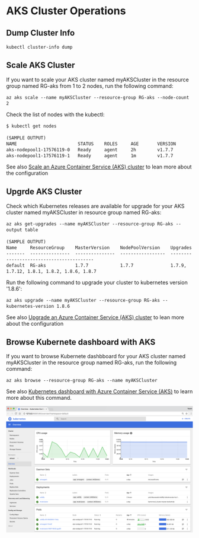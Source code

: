 #  AKS Cluster Operations

## Dump Cluster Info

```
kubectl cluster-info dump
```

## Scale AKS Cluster

If you want to scale your AKS cluster named myAKSCluster in the resource group named RG-aks from 1 to 2 nodes, run the following command:
```
az aks scale --name myAKSCluster --resource-group RG-aks --node-count 2
```

Check the list of nodes with the kubectl:
```
$ kubectl get nodes

(SAMPLE OUTPUT)
NAME                       STATUS    ROLES     AGE       VERSION
aks-nodepool1-17576119-0   Ready     agent     2h        v1.7.7
aks-nodepool1-17576119-1   Ready     agent     1m        v1.7.7
```

See also [Scale an Azure Container Service (AKS) cluster](https://docs.microsoft.com/en-us/azure/aks/scale-cluster) to lean more about the configuration

## Upgrde AKS Cluster

Check which Kubernetes releases are available for upgrade for your AKS cluster named myAKSCluster in resource group named RG-aks:
```
az aks get-upgrades --name myAKSCluster --resource-group RG-aks --output table

(SAMPLE OUTPUT)
Name     ResourceGroup    MasterVersion    NodePoolVersion    Upgrades
-------  ---------------  ---------------  -----------------  -----------------------------------------
default  RG-aks           1.7.7            1.7.7              1.7.9, 1.7.12, 1.8.1, 1.8.2, 1.8.6, 1.8.7
```

Run the following command to upgrade your cluster to kubernetes version '1.8.6':

```
az aks upgrade --name myAKSCluster --resource-group RG-aks --kubernetes-version 1.8.6
```

See also [Upgrade an Azure Container Service (AKS) cluster](https://docs.microsoft.com/en-us/azure/aks/upgrade-cluster) to lean more about the configuration


## Browse Kubernete dashboard with AKS

If you want to browse Kubernete dashbboard for your AKS cluster named myAKSCluster in the resource group named RG-aks, run the following command:
```
az aks browse --resource-group RG-aks --name myAKSCluster
```
See also [Kubernetes dashboard with Azure Container Service (AKS)](https://docs.microsoft.com/en-us/azure/aks/kubernetes-dashboard) to learn more about this command.

![](../images/azure-kubernetes-dashboard.png)
